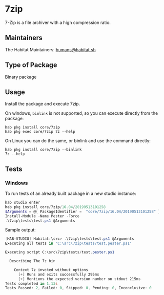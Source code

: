 # 7zip

7-Zip is a file archiver with a high compression ratio.

## Maintainers

The Habitat Maintainers: <humans@habitat.sh>

## Type of Package

Binary package

## Usage

Install the package and execute 7zip.

On windows, `binlink` is not supported, so you can execute directly from the package:

```
hab pkg install core/7zip
hab pkg exec core/7zip 7z --help
```

On Linux you can do the same, or binlink and use the command directly:

```
hab pkg install core/7zip --binlink
7z --help
```

## Tests

### Windows

To run tests of an already built package in a new studio instance:

```powershell
hab studio enter
hab pkg install core/7zip/16.04/20190513101258
$Arguments = @{ PackageIdentifier =  "core/7zip/16.04/20190513101258" }
Install-Module -Name Pester -Force
.\7zip\tests\test.ps1 @Arguments
```

Sample output:

```powershell
[HAB-STUDIO] Habitat:\src> .\7zip\tests\test.ps1 @Arguments
Executing all tests in 'C:\src\7zip\tests/test.pester.ps1'

Executing script C:\src\7zip\tests/test.pester.ps1

  Describing The 7z bin

    Context 7z invoked without options
      [+] Runs and exits successfully 295ms
      [+] Mentions the expected version number on stdout 215ms
Tests completed in 1.13s
Tests Passed: 2, Failed: 0, Skipped: 0, Pending: 0, Inconclusive: 0
```
